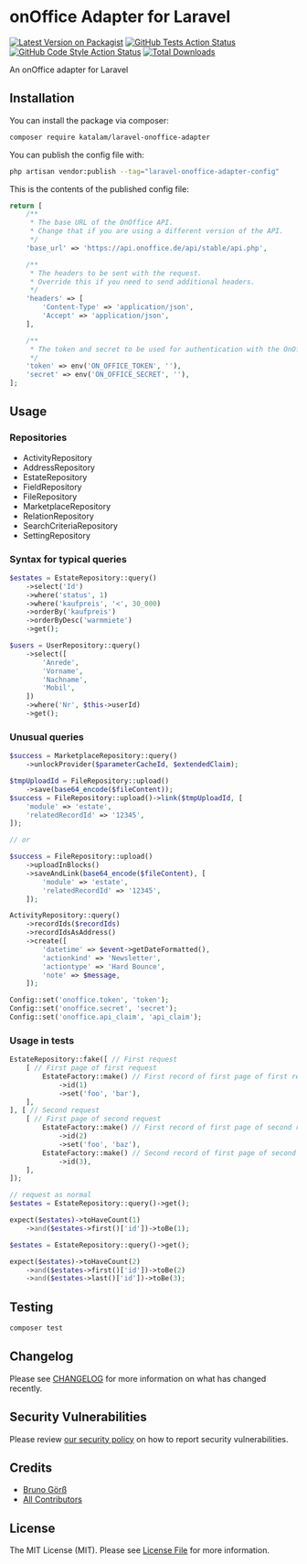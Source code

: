 # onOffice Adapter for Laravel

[![Latest Version on Packagist](https://img.shields.io/packagist/v/katalam/laravel-onoffice-adapter.svg?style=flat-square)](https://packagist.org/packages/katalam/laravel-onoffice-adapter)
[![GitHub Tests Action Status](https://img.shields.io/github/actions/workflow/status/katalam/laravel-onoffice-adapter/run-tests.yml?branch=main&label=tests&style=flat-square)](https://github.com/katalam/laravel-onoffice-adapter/actions?query=workflow%3Arun-tests+branch%3Amain)
[![GitHub Code Style Action Status](https://img.shields.io/github/actions/workflow/status/katalam/laravel-onoffice-adapter/fix-php-code-style-issues.yml?branch=main&label=code%20style&style=flat-square)](https://github.com/katalam/laravel-onoffice-adapter/actions?query=workflow%3A"Fix+PHP+code+style+issues"+branch%3Amain)
[![Total Downloads](https://img.shields.io/packagist/dt/katalam/laravel-onoffice-adapter.svg?style=flat-square)](https://packagist.org/packages/katalam/laravel-onoffice-adapter)

An onOffice adapter for Laravel

## Installation

You can install the package via composer:

```bash
composer require katalam/laravel-onoffice-adapter
```

You can publish the config file with:

```bash
php artisan vendor:publish --tag="laravel-onoffice-adapter-config"
```

This is the contents of the published config file:

```php
return [
    /**
     * The base URL of the OnOffice API.
     * Change that if you are using a different version of the API.
     */
    'base_url' => 'https://api.onoffice.de/api/stable/api.php',

    /**
     * The headers to be sent with the request.
     * Override this if you need to send additional headers.
     */
    'headers' => [
        'Content-Type' => 'application/json',
        'Accept' => 'application/json',
    ],

    /**
     * The token and secret to be used for authentication with the OnOffice API.
     */
    'token' => env('ON_OFFICE_TOKEN', ''),
    'secret' => env('ON_OFFICE_SECRET', ''),
];
```

## Usage

### Repositories
* ActivityRepository
* AddressRepository
* EstateRepository
* FieldRepository
* FileRepository
* MarketplaceRepository
* RelationRepository
* SearchCriteriaRepository
* SettingRepository

### Syntax for typical queries
```php
$estates = EstateRepository::query()
    ->select('Id')
    ->where('status', 1)
    ->where('kaufpreis', '<', 30_000)
    ->orderBy('kaufpreis')
    ->orderByDesc('warmmiete')
    ->get();

$users = UserRepository::query()
    ->select([
        'Anrede',
        'Vorname',
        'Nachname',
        'Mobil',
    ])
    ->where('Nr', $this->userId)
    ->get();
```

### Unusual queries
```php
$success = MarketplaceRepository::query()
    ->unlockProvider($parameterCacheId, $extendedClaim);
```
```php
$tmpUploadId = FileRepository::upload()
    ->save(base64_encode($fileContent));
$success = FileRepository::upload()->link($tmpUploadId, [
    'module' => 'estate',
    'relatedRecordId' => '12345',
]);

// or

$success = FileRepository::upload()
    ->uploadInBlocks()
    ->saveAndLink(base64_encode($fileContent), [
        'module' => 'estate',
        'relatedRecordId' => '12345',
    ]);
```
```php
ActivityRepository::query()
    ->recordIds($recordIds)
    ->recordIdsAsAddress()
    ->create([
        'datetime' => $event->getDateFormatted(),
        'actionkind' => 'Newsletter',
        'actiontype' => 'Hard Bounce',
        'note' => $message,
    ]);
```

```php
Config::set('onoffice.token', 'token');
Config::set('onoffice.secret', 'secret');
Config::set('onoffice.api_claim', 'api_claim');
```

### Usage in tests
```php
EstateRepository::fake([ // First request
    [ // First page of first request
        EstateFactory::make() // First record of first page of first request
            ->id(1)
            ->set('foo', 'bar'),
    ],
], [ // Second request
    [ // First page of second request
        EstateFactory::make() // First record of first page of second request
            ->id(2)
            ->set('foo', 'baz'),
        EstateFactory::make() // Second record of first page of second request
            ->id(3),
    ],
]);

// request as normal
$estates = EstateRepository::query()->get();

expect($estates)->toHaveCount(1)
    ->and($estates->first()['id'])->toBe(1);

$estates = EstateRepository::query()->get();

expect($estates)->toHaveCount(2)
    ->and($estates->first()['id'])->toBe(2)
    ->and($estates->last()['id'])->toBe(3);
```

## Testing

```bash
composer test
```

## Changelog

Please see [CHANGELOG](CHANGELOG.md) for more information on what has changed recently.

## Security Vulnerabilities

Please review [our security policy](../../security/policy) on how to report security vulnerabilities.

## Credits

- [Bruno Görß](https://github.com/Katalam)
- [All Contributors](../../contributors)

## License

The MIT License (MIT). Please see [License File](LICENSE.md) for more information.
